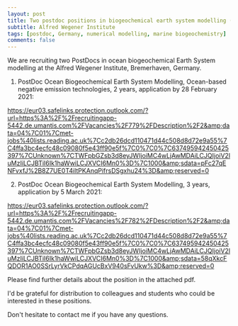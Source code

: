 ```yaml
---
layout: post
title: Two postdoc positions in biogeochemical earth system modelling (Bremerhaven, Germany)
subtitle: Alfred Wegener Institute
tags: [postdoc, Germany, numerical modelling, marine biogeochemistry]
comments: false
---
```


We are recruiting two PostDocs in ocean biogeochemical Earth System
modelling at the Alfred Wegener Institute, Bremerhaven, Germany.

1) PostDoc Ocean Biogeochemical Earth System Modelling, Ocean-based
negative emission technologies, 2 years, application by 28 February 2021:

https://eur03.safelinks.protection.outlook.com/?url=https%3A%2F%2Frecruitingapp-5442.de.umantis.com%2FVacancies%2F779%2FDescription%2F2&amp;data=04%7C01%7Cmet-jobs%40lists.reading.ac.uk%7Cc2db26dcd110471d44c508d8d72e9a55%7C4ffa3bc4ecfc48c09080f5e43ff90e5f%7C0%7C0%7C637495942450425397%7CUnknown%7CTWFpbGZsb3d8eyJWIjoiMC4wLjAwMDAiLCJQIjoiV2luMzIiLCJBTiI6Ik1haWwiLCJXVCI6Mn0%3D%7C1000&amp;sdata=pFc27qENFvxfJ%2B8Z7UE0T4iltPKAnqPifrsDSgxhu24%3D&amp;reserved=0

2) PostDoc Ocean Biogeochemical Earth System Modelling, 3 years,
application by 5 March 2021:

https://eur03.safelinks.protection.outlook.com/?url=https%3A%2F%2Frecruitingapp-5442.de.umantis.com%2FVacancies%2F782%2FDescription%2F2&amp;data=04%7C01%7Cmet-jobs%40lists.reading.ac.uk%7Cc2db26dcd110471d44c508d8d72e9a55%7C4ffa3bc4ecfc48c09080f5e43ff90e5f%7C0%7C0%7C637495942450425397%7CUnknown%7CTWFpbGZsb3d8eyJWIjoiMC4wLjAwMDAiLCJQIjoiV2luMzIiLCJBTiI6Ik1haWwiLCJXVCI6Mn0%3D%7C1000&amp;sdata=58qXkcFQDOR1AO0SSrLyrVkCPdqAGUcBxV940sFvUkw%3D&amp;reserved=0


Please find further details about the position in the attached pdf.

I'd be grateful for distribution to colleagues and students who could be
interested in these positions.

Don't hesitate to contact me if you have any questions.
